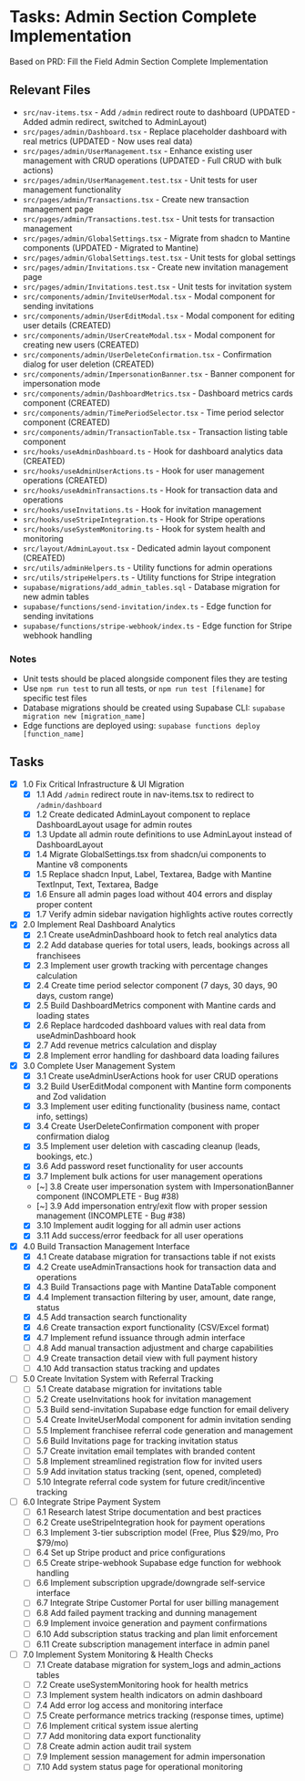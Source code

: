 # Tasks: Admin Section Complete Implementation

Based on PRD: Fill the Field Admin Section Complete Implementation

## Relevant Files

- `src/nav-items.tsx` - Add `/admin` redirect route to dashboard (UPDATED - Added admin redirect, switched to AdminLayout)
- `src/pages/admin/Dashboard.tsx` - Replace placeholder dashboard with real metrics (UPDATED - Now uses real data)
- `src/pages/admin/UserManagement.tsx` - Enhance existing user management with CRUD operations (UPDATED - Full CRUD with bulk actions)
- `src/pages/admin/UserManagement.test.tsx` - Unit tests for user management functionality
- `src/pages/admin/Transactions.tsx` - Create new transaction management page
- `src/pages/admin/Transactions.test.tsx` - Unit tests for transaction management
- `src/pages/admin/GlobalSettings.tsx` - Migrate from shadcn to Mantine components (UPDATED - Migrated to Mantine)
- `src/pages/admin/GlobalSettings.test.tsx` - Unit tests for global settings
- `src/pages/admin/Invitations.tsx` - Create new invitation management page
- `src/pages/admin/Invitations.test.tsx` - Unit tests for invitation system
- `src/components/admin/InviteUserModal.tsx` - Modal component for sending invitations
- `src/components/admin/UserEditModal.tsx` - Modal component for editing user details (CREATED)
- `src/components/admin/UserCreateModal.tsx` - Modal component for creating new users (CREATED)
- `src/components/admin/UserDeleteConfirmation.tsx` - Confirmation dialog for user deletion (CREATED)
- `src/components/admin/ImpersonationBanner.tsx` - Banner component for impersonation mode
- `src/components/admin/DashboardMetrics.tsx` - Dashboard metrics cards component (CREATED)
- `src/components/admin/TimePeriodSelector.tsx` - Time period selector component (CREATED)
- `src/components/admin/TransactionTable.tsx` - Transaction listing table component
- `src/hooks/useAdminDashboard.ts` - Hook for dashboard analytics data (CREATED)
- `src/hooks/useAdminUserActions.ts` - Hook for user management operations (CREATED)
- `src/hooks/useAdminTransactions.ts` - Hook for transaction data and operations
- `src/hooks/useInvitations.ts` - Hook for invitation management
- `src/hooks/useStripeIntegration.ts` - Hook for Stripe operations
- `src/hooks/useSystemMonitoring.ts` - Hook for system health and monitoring
- `src/layout/AdminLayout.tsx` - Dedicated admin layout component (CREATED)
- `src/utils/adminHelpers.ts` - Utility functions for admin operations
- `src/utils/stripeHelpers.ts` - Utility functions for Stripe integration
- `supabase/migrations/add_admin_tables.sql` - Database migration for new admin tables
- `supabase/functions/send-invitation/index.ts` - Edge function for sending invitations
- `supabase/functions/stripe-webhook/index.ts` - Edge function for Stripe webhook handling

### Notes

- Unit tests should be placed alongside component files they are testing
- Use `npm run test` to run all tests, or `npm run test [filename]` for specific test files
- Database migrations should be created using Supabase CLI: `supabase migration new [migration_name]`
- Edge functions are deployed using: `supabase functions deploy [function_name]`

## Tasks

- [x] 1.0 Fix Critical Infrastructure & UI Migration
  - [x] 1.1 Add `/admin` redirect route in nav-items.tsx to redirect to `/admin/dashboard`
  - [x] 1.2 Create dedicated AdminLayout component to replace DashboardLayout usage for admin routes
  - [x] 1.3 Update all admin route definitions to use AdminLayout instead of DashboardLayout
  - [x] 1.4 Migrate GlobalSettings.tsx from shadcn/ui components to Mantine v8 components
  - [x] 1.5 Replace shadcn Input, Label, Textarea, Badge with Mantine TextInput, Text, Textarea, Badge
  - [x] 1.6 Ensure all admin pages load without 404 errors and display proper content
  - [x] 1.7 Verify admin sidebar navigation highlights active routes correctly

- [x] 2.0 Implement Real Dashboard Analytics
  - [x] 2.1 Create useAdminDashboard hook to fetch real analytics data
  - [x] 2.2 Add database queries for total users, leads, bookings across all franchisees
  - [x] 2.3 Implement user growth tracking with percentage changes calculation
  - [x] 2.4 Create time period selector component (7 days, 30 days, 90 days, custom range)
  - [x] 2.5 Build DashboardMetrics component with Mantine cards and loading states
  - [x] 2.6 Replace hardcoded dashboard values with real data from useAdminDashboard hook
  - [x] 2.7 Add revenue metrics calculation and display
  - [x] 2.8 Implement error handling for dashboard data loading failures

- [x] 3.0 Complete User Management System
  - [x] 3.1 Create useAdminUserActions hook for user CRUD operations
  - [x] 3.2 Build UserEditModal component with Mantine form components and Zod validation
  - [x] 3.3 Implement user editing functionality (business name, contact info, settings)
  - [x] 3.4 Create UserDeleteConfirmation component with proper confirmation dialog
  - [x] 3.5 Implement user deletion with cascading cleanup (leads, bookings, etc.)
  - [x] 3.6 Add password reset functionality for user accounts
  - [x] 3.7 Implement bulk actions for user management operations
  - [~] 3.8 Create user impersonation system with ImpersonationBanner component (INCOMPLETE - Bug #38)
  - [~] 3.9 Add impersonation entry/exit flow with proper session management (INCOMPLETE - Bug #38)
  - [x] 3.10 Implement audit logging for all admin user actions
  - [x] 3.11 Add success/error feedback for all user operations

- [x] 4.0 Build Transaction Management Interface
  - [x] 4.1 Create database migration for transactions table if not exists
  - [x] 4.2 Create useAdminTransactions hook for transaction data and operations
  - [x] 4.3 Build Transactions page with Mantine DataTable component
  - [x] 4.4 Implement transaction filtering by user, amount, date range, status
  - [x] 4.5 Add transaction search functionality
  - [x] 4.6 Create transaction export functionality (CSV/Excel format)
  - [x] 4.7 Implement refund issuance through admin interface
  - [ ] 4.8 Add manual transaction adjustment and charge capabilities
  - [ ] 4.9 Create transaction detail view with full payment history
  - [ ] 4.10 Add transaction status tracking and updates

- [ ] 5.0 Create Invitation System with Referral Tracking
  - [ ] 5.1 Create database migration for invitations table
  - [ ] 5.2 Create useInvitations hook for invitation management
  - [ ] 5.3 Build send-invitation Supabase edge function for email delivery
  - [ ] 5.4 Create InviteUserModal component for admin invitation sending
  - [ ] 5.5 Implement franchisee referral code generation and management
  - [ ] 5.6 Build Invitations page for tracking invitation status
  - [ ] 5.7 Create invitation email templates with branded content
  - [ ] 5.8 Implement streamlined registration flow for invited users
  - [ ] 5.9 Add invitation status tracking (sent, opened, completed)
  - [ ] 5.10 Integrate referral code system for future credit/incentive tracking

- [ ] 6.0 Integrate Stripe Payment System
  - [ ] 6.1 Research latest Stripe documentation and best practices
  - [ ] 6.2 Create useStripeIntegration hook for payment operations
  - [ ] 6.3 Implement 3-tier subscription model (Free, Plus $29/mo, Pro $79/mo)
  - [ ] 6.4 Set up Stripe product and price configurations
  - [ ] 6.5 Create stripe-webhook Supabase edge function for webhook handling
  - [ ] 6.6 Implement subscription upgrade/downgrade self-service interface
  - [ ] 6.7 Integrate Stripe Customer Portal for user billing management
  - [ ] 6.8 Add failed payment tracking and dunning management
  - [ ] 6.9 Implement invoice generation and payment confirmations
  - [ ] 6.10 Add subscription status tracking and plan limit enforcement
  - [ ] 6.11 Create subscription management interface in admin panel

- [ ] 7.0 Implement System Monitoring & Health Checks
  - [ ] 7.1 Create database migration for system_logs and admin_actions tables
  - [ ] 7.2 Create useSystemMonitoring hook for health metrics
  - [ ] 7.3 Implement system health indicators on admin dashboard
  - [ ] 7.4 Add error log access and monitoring interface
  - [ ] 7.5 Create performance metrics tracking (response times, uptime)
  - [ ] 7.6 Implement critical system issue alerting
  - [ ] 7.7 Add monitoring data export functionality
  - [ ] 7.8 Create admin action audit trail system
  - [ ] 7.9 Implement session management for admin impersonation
  - [ ] 7.10 Add system status page for operational monitoring